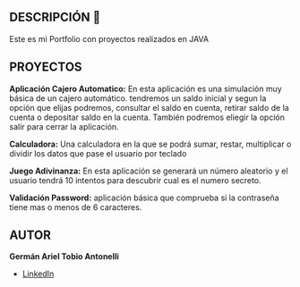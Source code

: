 ## DESCRIPCIÓN 🌱

Este es mi Portfolio con proyectos realizados en JAVA

## PROYECTOS
**Aplicación Cajero Automatico:**
En esta aplicación es una simulación muy básica de un cajero automático.
tendremos un saldo inicial y segun la opción que elijas podremos, consultar el saldo en cuenta, retirar saldo de la cuenta o depositar saldo en la cuenta.
También podremos eliegir la opción salir para cerrar la aplicación.

**Calculadora:**
Una calculadora en la que se podrá sumar, restar, multiplicar o dividir los datos que pase el usuario por teclado

**Juego Adivinanza:**
En esta aplicación se generará un número aleatorio y el usuario tendrá 10 intentos para descubrir cual es el numero secreto.

**Validación Password:**
aplicación básica que comprueba si la contraseña tiene mas o menos de 6 caracteres.

## AUTOR 
**Germán Ariel Tobio Antonelli**

* [LinkedIn](https://www.linkedin.com/in/german-ariel-tobio-antonelli/)
